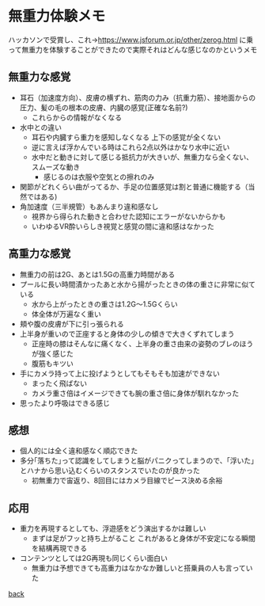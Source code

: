 # 無重力体験メモ

ハッカソンで受賞し、これ→https://www.jsforum.or.jp/other/zerog.html に乗って無重力を体験することができたので実際それはどんな感じなのかというメモ

## 無重力な感覚
 * 耳石（加速度方向）、皮膚の横ずれ、筋肉の力み（抗重力筋）、接地面からの圧力、髪の毛の根本の皮膚、内臓の感覚(正確な名前?)
   * これらからの情報がなくなる
 * 水中との違い
   * 耳石や内臓すら重力を感知しなくなる 上下の感覚が全くない
   * 逆に言えば浮かんでいる時はこれら2点以外はかなり水中に近い
   * 水中だと動きに対して感じる抵抗力が大きいが、無重力なら全くない、スムーズな動き
     * 感じるのは衣服や空気との擦れのみ
 * 関節がどれくらい曲がってるか、手足の位置感覚は割と普通に機能する（当然ではある)
 * 角加速度（三半規管）もあんまり違和感なし
   * 視界から得られた動きと合わせた認知にエラーがないからかも
   * いわゆるVR酔いらしき視覚と感覚の間に違和感はなかった

## 高重力な感覚
 * 無重力の前は2G、あとは1.5Gの高重力時間がある
 * プールに長い時間漬かったあと水から揚がったときの体の重さに非常に似ている
   * 水から上がったときの重さは1.2G〜1.5Gくらい
   * 体全体が万遍なく重い
 * 頬や腹の皮膚が下に引っ張られる
 * 上半身が重いので正座すると身体の少しの傾きで大きくずれてしまう
   * 正座時の膝はそんなに痛くなく、上半身の重さ由来の姿勢のブレのほうが強く感じた
   * 腹筋もキツい
 * 手にカメラ持って上に投げようとしてもそもそも加速ができない
   * まったく飛ばない
   * カメラ重さ倍はイメージできても腕の重さ倍に身体が馴れなかった
 * 思ったより呼吸はできる感じ

## 感想
 * 個人的には全く違和感なく順応できた
 * 多分｢落ちた｣って認識をしてしまうと脳がパニクってしまうので、｢浮いた｣とハナから思い込むくらいのスタンスでいたのが良かった
   * 初無重力で宙返り、8回目にはカメラ目線でピース決める余裕

## 応用
* 重力を再現するとしても、浮遊感をどう演出するかは難しい
  * まずは足がフッと持ち上がること これがあると身体が不安定になる瞬間を結構再現できる
* コンテンツとしては2G再現も同じくらい面白い
  * 無重力は予想できても高重力はなかなか難しいと搭乗員の人も言っていた

[back](/)